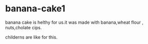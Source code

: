 # banana-cake1
banana cake is helthy for us.it was made with banana,wheat flour ,
nuts,cholate cips.

childerns are like for this.